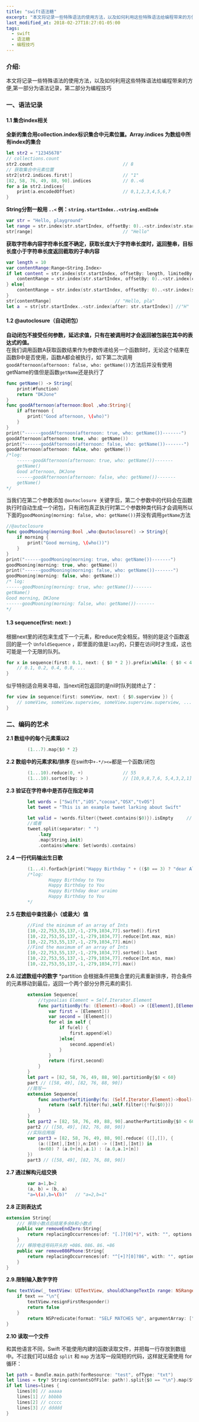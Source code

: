 ```yaml
---
title: "swift语法糖"
excerpt: "本文将记录一些特殊语法的使用方法，以及如何利用这些特殊语法给编程带来的方便"
last_modified_at: 2018-02-27T18:27:01-05:00
tags: 
  - swift
  - 语法糖
  - 编程技巧
---  
```

### 介绍:
本文将记录一些特殊语法的使用方法，以及如何利用这些特殊语法给编程带来的方便,第一部分为语法记录，第二部分为编程技巧

### 一、语法记录
#### 1.1 集合index相关
**全新的集合用collection.index标识集合中元素位置。Array.indices 为数组中所有index的集合**
    
```swift
let str2 = "12345678"
// collections.count
str2.count                                  // 8
// 获取集合中元素位置
str2[str2.indices.first!]                   // "1"
[82, 58, 76, 49, 88, 90].indices            // 0..<6
for a in str2.indices{
    print(a.encodedOffset)                  // 0,1,2,3,4,5,6,7
}
```
**String分割一般用 `..<` 例：`string.startIndex..<string.endInde`**

```swift
var str = "Hello, playground"               
let range = str.index(str.startIndex, offsetBy: 0)..<str.index(str.startIndex, offsetBy: 5)
str[range]                                  // "Hello"
```
**获取字符串内容字符串长度不确定，获取长度大于字符串长度时，返回整串，目标长度小于字符串长度返回截取的子串内容**

```swift
var length = 10
var contentRange:Range<String.Index>
if let content = str.index(str.startIndex, offsetBy: length, limitedBy: str.endIndex) {
    contentRange = str.index(str.startIndex, offsetBy: 0)..<str.index(content, offsetBy: 0)
} else{
    contentRange = str.index(str.startIndex, offsetBy: 0)..<str.index(str.endIndex, offsetBy: 0)
}
str[contentRange]                        // "Hello, pla"
let a  = str[str.startIndex..<str.index(after: str.startIndex)] //"H"
```

#### 1.2 @autoclosure（自动闭包）
 **自动闭包不接受任何参数，延迟求值，只有在被调用时才会返回被包装在其中的表达式的值。**  
 在我们调用函数A获取函数结果作为参数传递给另一个函数B时，无论这个结果在函数B中是否使用，函数A都会被执行，如下第二次调用`goodAfternoon(afternoon: false, who: getName())`方法后并没有使用getName的值但是函数`getName`还是执行了
 
```swift
func getName() -> String{
    print(#function)
    return "DKJone"
}
func goodAfternoon(afternoon:Bool ,who:String){
    if afternoon {
        print("Good afternoon, \(who)")
    }
}
print("------goodAfternoon(afternoon: true, who: getName())-------")
goodAfternoon(afternoon: true, who: getName())
print("------goodAfternoon(afternoon: false, who: getName())-------")
goodAfternoon(afternoon: false, who: getName())
/*log:
    ------goodAfternoon(afternoon: true, who: getName())-------
    getName()
    Good afternoon, DKJone
    ------goodAfternoon(afternoon: false, who: getName())-------
    getName()
*/
```
当我们在第二个参数添加 `@autoclosure `关键字后，第二个参数中的代码会在函数执行时自动生成一个闭包，只有闭包真正执行时第二个参数种类代码才会调用所以下面的`goodMooning(morning: false, who: getName())`并没有调用`getName`方法

```swift
//@autoclosure
func goodMooning(morning:Bool ,who:@autoclosure() -> String){
    if morning {
        print("Good morning, \(who())")
    }
}
print("------goodMooning(morning: true, who: getName())-------")
goodMooning(morning: true, who: getName())
print("------goodMooning(morning: false, who: getName())-------")
goodMooning(morning: false, who: getName())
/* log:
------goodMooning(morning: true, who: getName())-------
getName()
Good morning, DKJone
------goodMooning(morning: false, who: getName())-------
*/
```
#### 1.3 sequence(first: next: )
根据next里的闭包来生成下一个元素，和reduce完全相反。特别的是这个函数返回的是一个 `UnfoldSequence` ，即里面的值是`lazy`的，只要在访问时才生成，这也可能是一个无限的队列。

```swift
for x in sequence(first: 0.1, next: { $0 * 2 }).prefix(while: { $0 < 4 }) {
    // 0.1, 0.2, 0.4, 0.8, ...
}
```
似乎特别适合用来寻祖，当next闭包返回的是nil时队列就终止了：

```swift
for view in sequence(first: someView, next: { $0.superview }) {
    // someView, someView.superview, someView.superview.superview, ...
}
```
 
### 二、编码的艺术
**2.1 数组中的每个元素乘以2**

```swift        
        (1...7).map{$0 * 2}
```
**2.2 数组中的元素求和/排序**
在swift中`+-*/><=`都是一个函数/闭包

```swift
        (1...10).reduce(0, +)               // 55
        (1...10).sorted(by: > )             // [10,9,8,7,6, 5,4,3,2,1] 
```

**2.3 验证在字符串中是否存在指定单词**

```swift
        let words = ["Swift","iOS","cocoa","OSX","tvOS"]
        let tweet = "This is an example tweet larking about Swift"

        let valid = !words.filter({tweet.contains($0)}).isEmpty     // false
        //或者
        tweet.split(separator: " ")
            .lazy
            .map(String.init)
            .contains(where: Set(words).contains)
```

**2.4 一行代码输出生日歌**

```swift
        (1...4).forEach{print("Happy Birthday " + (($0 == 3) ? "dear Alice":"to You"))}
        /*log:
                Happy Birthday to You
                Happy Birthday to You
                Happy Birthday dear uraimo
                Happy Birthday to You
        */
```

**2.5 在数组中查找最小（或最大）值**

```swift
        //Find the minimum of an array of Ints
        [10,-22,753,55,137,-1,-279,1034,77].sorted().first
        [10,-22,753,55,137,-1,-279,1034,77].reduce(Int.max, min)
        [10,-22,753,55,137,-1,-279,1034,77].min()
        //Find the maximum of an array of Ints
        [10,-22,753,55,137,-1,-279,1034,77].sorted().last
        [10,-22,753,55,137,-1,-279,1034,77].reduce(Int.min, max)
        [10,-22,753,55,137,-1,-279,1034,77].max()
```
**2.6.过滤数组中的数字**
*partition 会根据条件把集合里的元素重新排序，符合条件的元素移动到最后，返回一个两个部分分界元素的索引.

```swift
        extension Sequence{
            //typealias Element = Self.Iterator.Element
            func partitionBy(fu: (Element)->Bool) -> ([Element],[Element]){
                var first = [Element]()
                var second = [Element]()
                for el in self {
                    if fu(el) {
                        first.append(el)
                    }else{
                        second.append(el)
                    }
                }
                return (first,second)
            }
        }
        let part = [82, 58, 76, 49, 88, 90].partitionBy{$0 < 60}
        part // ([58, 49], [82, 76, 88, 90])
        //简写一
        extension Sequence{
            func anotherPartitionBy(fu: (Self.Iterator.Element)->Bool)->([Self.Iterator.Element],[Self.Iterator.Element]){
                return (self.filter(fu),self.filter({!fu($0)}))
            }
        }
        let part2 = [82, 58, 76, 49, 88, 90].anotherPartitionBy{$0 < 60}
        part2 // ([58, 49], [82, 76, 88, 90])
        //实际应用版
        var part3 = [82, 58, 76, 49, 88, 90].reduce( ([],[]), {
            (a:([Int],[Int]),n:Int) -> ([Int],[Int]) in
            (n<60) ? (a.0+[n],a.1) : (a.0,a.1+[n])
        })
        part3 // ([58, 49], [82, 76, 88, 90])
```
**2.7 通过解构元组交换**

```swift
        var a=1,b=2
        (a, b) = (b, a)
        "a=\(a),b=\(b)"   // "a=2,b=1"
```
**2.8 正则表达式**

```swift
extension String{
    /// 移除小数点后结尾多余0和小数点
    public var removeEndZero:String{
        return replacingOccurrences(of: "[.]?[0]*$", with: "", options: [.regularExpression,.caseInsensitive])
    }
    /// 移除电话号码开头的 +086、086、86、+86
    public var remove086Phone:String{
        return replacingOccurrences(of: "^[+]?[0]?86", with: "", options: [.regularExpression,.caseInsensitive])
    }
}
```
**2.9.限制输入数字字符**

```swift
func textView(_ textView: UITextView, shouldChangeTextIn range: NSRange, replacementText text: String) -> Bool {
    if text == "\n"{
        textView.resignFirstResponder()
        return false
    }
        return NSPredicate(format: "SELF MATCHES %@", argumentArray: ["[\\d]?[\\cx]?"]).evaluate(with: text)
}
```

**2.10 读取一个文件**

和其他语言不同，Swift 不能使用内建的函数读取文件，并把每一行存放到数组中。不过我们可以结合 `split` 和 `map` 方法写一段简短的代码，这样就无需使用 for 循环：

```swift
let path = Bundle.main.path(forResource: "test", ofType: "txt")
let lines = try? String(contentsOfFile: path!).split{$0 == "\n"}.map(String.init)
if let lines=lines {
    lines[0] // aaaaa
    lines[1] // bbbbb
    lines[2] // ccccc
    lines[3] // ddddd
}
```


